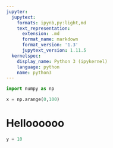 ```yaml
---
jupyter:
  jupytext:
    formats: ipynb,py:light,md
    text_representation:
      extension: .md
      format_name: markdown
      format_version: '1.3'
      jupytext_version: 1.11.5
  kernelspec:
    display_name: Python 3 (ipykernel)
    language: python
    name: python3
---
```


```python
import numpy as np
```

```python
x = np.arange(0,100)

```

# Helloooooo

```python
y = 10
```

```python

```
